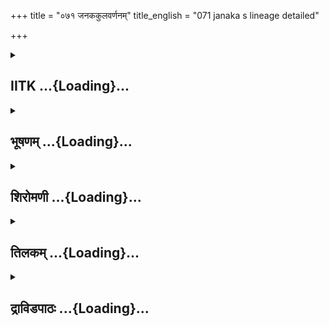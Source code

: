 +++
title = "०७१ जनककुलवर्णनम्"
title_english = "071 janaka s lineage detailed"

+++
<div caption="श्रीराम-हरिसीताराममूर्ति-घनपाठिभ्यां वचनम्" class="audioEmbed" src="https://archive.org/download/Ramayana-recitation-Sriram-harisItArAmamUrti-Ghanapaati-v2/Kanda_1/Kanda_1_BK-071-Janaka_Kula_Vruththanthaha.mp3"></div>

<div class="js_include collapsed" newlevelforh1="2" title="IITK" unfilled url="/purANam/rAmAyaNam/audIchya-pAThaH/iitk/1_bAlakANDam/05-svayaMvaraH/071_janakakulavarNanam.md">
<details><summary><h2>IITK ...{Loading}...</h2></summary>

King Janaka narrates the history of his dynasty--consents to give Sita
and Urmila in marriage to Rama and Lakshmana.



### श्लोकः
#### मूलम्
एवं ब्रुवाणं जनकः प्रत्युवाच कृताञ्जलिः।  
श्रोतुमर्हसि भद्रं ते कुलं नः परिकीर्तितम्॥1.71.1॥

#### शब्दार्थः
एवम् in this manner, ब्रुवाणम् speaking (Vasishta), जनकः Janaka, कृताञ्जलिः with folded palms, प्रत्युवाच replied, ते भद्रं safety to you, परिकीर्तितम् related, नः our, कुलम् genealogy,  श्रोतुम् to listen, अर्हसि behoves of you.

#### आङ्ग्लानुवादः
Vasishta having thus described (the genealogy of Dasaratha) Janaka with folded hands rejoined, "Be blessed. Let me relate the genealogy  of my race. Listen".



### श्लोकः
#### मूलम्
प्रदाने हि मुनिश्रेष्ठ कुलं निरवशेषतः।  
वक्तव्यं कुलजातेन तन्निबोध महामुने॥1.71.2॥

#### शब्दार्थः
मुनिश्रेष्ठ O Best of ascetics, महामुने O Great sage, कुलजातेन by one born in a noble family, प्रदाने at the time of bestowing their daughter in marriage, निरवशेषतः completely, कुलम् geneology of dynasty, वक्तव्यं हि indeed to be told, तत् that, निबोध listen to the same.

#### आङ्ग्लानुवादः
"O Great sage O Best of ascetics while one offers his daughter (in marriage), one born in a noble family should describe his genealogy in full. Listen.



### श्लोकः
#### मूलम्
राजाऽभूत् त्रिषु लोकेषु विश्रुतस् स्वेन कर्मणा।  
निमिः परमधर्मात्मा सर्वसत्त्ववतां वरः॥1.71.3॥

#### शब्दार्थः
स्वेन by his own, कर्मणा acts, त्रिषु three, लोकेषु worlds, विश्रुतः known, परमधर्मात्मा supremely virtuous, सर्वसत्त्ववताम् those endowed with strength, वरः best, राजा निमिः अभूत् was king named Nimi.

#### आङ्ग्लानुवादः
There was a great man of religion king Nimi, strongest of men and wellknown in the three worlds by his own acts.



### श्लोकः
#### मूलम्
तस्य पुत्रोमिथिर्नाम मिथिला येन निर्मिता।  
प्रथमो जनको नाम जनकादप्युदावसुः॥1.71.4॥

#### शब्दार्थः
मिथिर्नाम named Mithi, तस्य his, पुत्रः son, येन निर्मिता by whom constructed, मिथिला Mithila  प्रथमः first, जनकः Janaka, नाम named, जनकाद् from Janaka, उदावसुः Udavasu was born.

#### आङ्ग्लानुवादः
Nimi begot a son named Mithi who constructed Mithila. He was the first Janaka whose son was Udavasu.



### श्लोकः
#### मूलम्
उदावसोस्तु धर्मात्मा जातो वै नन्दिवर्धनः।  
नन्दिवर्धनपुत्रस्तु सुकेतुर्नाम नामतः॥1.71.5॥

#### शब्दार्थः
उदावसोः तु for that Udavasu, धर्मात्मा righteous, नन्दिवर्धनः Nandivardha, जातः was born, नन्दिवर्धनपुत्रः तु the son of Nandivardhana, नामतः by name, सुकेतुर्नाम named Suketu.

#### आङ्ग्लानुवादः
Virtuous Nandivardhana was the son of Udavasu whose son was Suketu.



### श्लोकः
#### मूलम्
सुकेतोरपि धर्मात्मा देवरातो महाबलः।  
देवरातस्य राजर्षेर्बृहद्रथ इति स्मृतः॥1.71.6॥

#### शब्दार्थः
सुकेतोः अपि for that Suketu, धर्मात्मा righteous, महाबलः highly powerful, देवरातः Devarata, राजर्षेः rishi among kings, देवरातस्य for that Devarata, बृहद्रथ Brihadradha, इति स्मृतः known as.

#### आङ्ग्लानुवादः
Suketu's son was the righteous and powerful Devarata, father of Brihadradha.



### श्लोकः
#### मूलम्
बृहद्रथस्य शूरोऽभून्महावीरः प्रतापवान्।  
महावीरस्य धृतिमान् सुधृतिस्सत्यविक्रमः॥1.71.7॥

#### शब्दार्थः
बृहद्रथस्य for Brihadradha, शूरः heroic, प्रतापवान् valourous, महावीरः Mahavera, महावीरस्य Mahaveera's, धृतिमान् courageous, सत्यविक्रमः having truthful prowess, सुधृतिः Sudhruti was born.

#### आङ्ग्लानुवादः
Brihadradha's son was the heroic and powerful Mahavira, father of Sudhruti, who was armed with courage and the power of truth.



### श्लोकः
#### मूलम्
सुधृतेरपि धर्मात्मा दृष्टकेतुस्सुधार्मिकः।  
दृष्टकेतोस्तु राजर्षेर्हर्यश्व इति विश्रुतः॥1.71.8॥

#### शब्दार्थः
सुधृतेः for Sudhruti, धर्मात्मा righteous, सुधार्मिकः committed to dharma, दृष्टकेतुः Drishtaketu, राजर्षेः of that royal rishi, दृष्टकेतोः for Drishtaketu, हर्यश्वः Haryasva, इति  विश्रुतः thus well known (son was born.)

#### आङ्ग्लानुवादः
To Sudhruti was born the righteous Drishtaketu, committed to dharma. Rajarshi Drishtaketu was father to the wellknown Haryasva.



### श्लोकः
#### मूलम्
हर्यश्वस्य मरुः पुत्रो मरोः पुत्रः प्रतिन्धकः।  
प्रतिंधकस्य धर्मात्मा राजा कीर्तिरथस्सुतः॥1.71.9॥

#### शब्दार्थः
हर्यश्वस्य Haryasva's, मरुः Maru, पुत्रः son, मरोः for Meru, प्रतिन्धकः Pratindhaka, पुत्रः son, धर्मात्मा righteous, राजा king, कीर्तिरथः Kirtiratha, प्रतिन्धकस्य Pratindhaka's, सुतः son.

#### आङ्ग्लानुवादः
Haryasva's son was Maru, father of Pratindhaka. Pratindhaka's son was the righteous king Kirtiratha.



### श्लोकः
#### मूलम्
पुत्रः कीर्तिरथस्यापि देवमीढ इति स्मृतः।  
देवमीढस्य विबुधो विबुधस्य महीध्रकः॥1.71.10॥

#### शब्दार्थः
कीर्तिरथस्यापि Kirtiratha's, पुत्रः son, देवमीढ इति as Devamidha, स्मृतः has been known, देवमीढस्य Devamidha's son, विबुधः was Vibudha, विबुधस्य Vibhuda's son, महीध्रकः was Mahidhraka.

#### आङ्ग्लानुवादः
The son of Kirtiratha was known as Devamidha. His son was Vibudha, father of Mahidhraka.



### श्लोकः
#### मूलम्
महीध्रकसुतो राजा कीर्तिरातो महाबलः।  
कीर्तिरातस्य राजर्षेर्महारोमा व्यजायत॥1.71.11॥

#### शब्दार्थः
महाबलः mighty, राजा कीर्तिरातः king Kirtirata, महीध्रकसुतः son of Mahidhraka, राजर्षेः of that  royal rishi, कीर्तिरातस्य Kirtirata's, महारोमा Maharoma, व्यजायत born.

#### आङ्ग्लानुवादः
Mighty king Kirtirata was the son of Mahidhraka. He was a Rajarshi, father of Maharoma.



### श्लोकः
#### मूलम्
महारोम्णस्तु धर्मात्मा स्वर्णरोमा व्यजायत।  
स्वर्णरोम्णस्तु राजर्षेर्ह्रस्वरोमा व्यजायत॥1.71.12॥

#### शब्दार्थः
महारोम्णः तु for Maharoma, स्वर्णरोमा Swarnaroma, व्यजायत was born, राजर्षेः of the royal rishi, स्वर्णरोम्णः तु for Swarnaroma, ह्रस्वरोमा Hrasvaroma, व्यजायत was born.

#### आङ्ग्लानुवादः
To Maharoma's was born the virtuous Swarnaroma. Swarnaroma's son was Hrasvaroma.



### श्लोकः
#### मूलम्
तस्य पुत्रद्वयं जज्ञे धर्मज्ञस्य महात्मनः।  
ज्येष्ठोऽहमनुजो भ्राता मम वीरः कुशध्वजः॥1.71.13॥

#### शब्दार्थः
धर्मज्ञस्य knower of morality and ethics, तस्य of  that,  महात्मनः magnanimous, पुत्रद्वयम् two sons, जज्ञे were born, अहम् I am, ज्येष्टः eldest, वीरः valiant,  कुशध्वजः Kusadhwaja, मम my, अनुजः younger, भ्राता brother.

#### आङ्ग्लानुवादः
Hrasvaroma, was a religious king. He was a great soul. Of his two sons. I am the  
eldest and valiant Kusadhwaja is my younger brother.



### श्लोकः
#### मूलम्
मां तु ज्येष्ठं पिता राज्ये सोऽभिषिच्य नराधिपः।  
कुशध्वजं समावेश्य भारं मयि वनं गतः॥1.71.14॥

#### शब्दार्थः
पिता father, सः नराधिपः king Hrasvaroma, ज्येष्ठं eldest, माम् me, राज्ये in the kingdom,  अभिषिच्य having crowned me, कुशध्वजं Kusadhwaja, भारम् responsibility of supporting,  मयि in me, समावेश्य placeing, वनम् forest, गतः went.

#### आङ्ग्लानुवादः
My father king Hrasvaroma crowned me king, entrusted Kusadhwaja to my care and retired to the forest.



### श्लोकः
#### मूलम्
वृद्धे पितरि स्वर्याते धर्मेण धुरमावहम्।  
भ्रातरं देवसङ्काशं स्नेहात्पश्यन् कुशध्वजम्॥1.71.15॥

#### शब्दार्थः
वृद्धे when the aged, पितरि father, स्वर्याते सति had attained heaven, भ्रातरम् brother, देवसङ्काशम् resembling devatas, कुशध्वजम् Kusadhwaja, स्नेहात् affectionately, पश्यन् looking after, धर्मेण with righteousness, धुरम weight of ruling the kingdom, आवहम् bore.

#### आङ्ग्लानुवादः
After my aged father attained heaven, I looked after my brother Kusadhwaja, who resembles the celestials, affectionately and ruled the kingdom with righteousness.



### श्लोकः
#### मूलम्
कस्य चित्त्वथकालस्य साङ्काश्यादगमत्पुरात्।  
सुधन्वा वीर्यवान्राजा मिथिलामवरोधकः॥1.71.16॥

#### शब्दार्थः
अथ thereafter, कस्यचित् कालस्य after sometime, वीर्यवान् powerful, सुधन्वा राजा king  Sundhava, मिथिलाम् Mithila, अवरोधकः with a view to beseige, साङ्काश्यात् from Sankasya, पुरात् city, अगमत् set out.

#### आङ्ग्लानुवादः
A little later a powerful king named Sudhanva from the city of Sankasya beseiged Mithila.



### श्लोकः
#### मूलम्
स च मे प्रेषयामास शैवं धनुरनुत्तमम्।  
सीता कन्या च पद्माक्षी मह्यं वै दीयतामिति॥1.71.17॥

#### शब्दार्थः
अनुत्तमम् excellent, शैवं धनुः bow of Siva, पद्माक्षी lotuseyed, कन्या maiden, सीता च Sita also, मह्यम् to me, दीयताम् be given, इति thus, प्रेषयामास sent a message.

#### आङ्ग्लानुवादः
He (Sudhanva) sent me a messageः 'give me the great bow of Siva and the lotuseyed maiden Sita'.



### श्लोकः
#### मूलम्
तस्याप्रदानाद्ब्रह्मर्षे युद्धमासीन्मया सह।  
स हतोऽभिमुखो राजा सुधन्वा तु मया रणे॥1.71.18॥

#### शब्दार्थः
ब्रह्मर्षे O Brahmarshi, अप्रदानात् by not offering, तस्य for him, मया सह with me, युद्धम् असीत् great conflict broke, रणे in the battle, अभिमुखः he in an encounter, सः that, सुधन्वा राजा king Sudhanva, मया by me, हतः killed.

#### आङ्ग्लानुवादः
O Brahmarshi when I refused, a great conflict broke out between him and me. In the encounter king Sudhanva was killed by me.



### श्लोकः
#### मूलम्
निहत्य तं मुनिश्रेष्ठ सुधन्वानं नराधिपम्।  
साङ्काश्ये भ्रातरं वीरमभ्यषिञ्चं कुशध्वजम्॥1.71.19॥

#### शब्दार्थः
मुनिश्रेष्ठ O Best of ascetics, नराधिपम् king, तम् that, सुधन्वानम् Sudhanva, निहत्य having killed, भ्रातरम् brother, वीरम् heroic one, कुशध्वजम् Kusadhwaja, साङ्काश्ये in Sankasya, अभ्यषिञ्चम् I have crowned.

#### आङ्ग्लानुवादः
O Best of ascetics having killed king Sudhanva, I have crowned my heroic brother Kusadhwaja in Sankasya.



### श्लोकः
#### मूलम्
कनीयानेष मे भ्राता अहं ज्येष्ठो महामुने।  
ददामि परमप्रीतो वध्वौ ते मुनिपुङ्गव॥1.71.20॥  
सीतां रामाय भद्रं ते ऊर्मिला लक्ष्मणाय च।

#### शब्दार्थः
महामुने O Great ascetic, एषः this one, मे my, कनीयान् youger, भ्राता brother, अहम् I, ज्येष्ठः elder, मुनिपुङ्गव preeminent among ascetics, परमप्रीतः immensely pleased, ते those, वध्वौ two maidens, ददामि I am giving, सीतां रामाय Sita to Rama, ऊर्मिला लक्ष्मणाय Urmila to  Lakshmana, ते भद्रम् prosperity to you.

#### आङ्ग्लानुवादः
O Great ascetic (Vasishta), this one is my youger brother and I am the elder one. O preeminent among ascetics with immense pleasure I am giving these maidens, Sita to Rama and Urmila to Lakshmana. Be blessed



### श्लोकः
#### मूलम्
वीर्यशुल्कां मम सुतां सीतां सुरसुतोपमाम्	॥1.71.21॥  
द्वितीयामूर्मिलां चैव त्रिर्ददामि न संशयः।

#### शब्दार्थः
वीर्यशुल्काम् as reward for prowess, सुरसुतोपमाम् equal to the daughter of devatas, मम सुताम् my daughter, सीताम् Sita, द्वितीयाम् second daughter, ऊर्मिलां चैव Urmila also, त्रिः three times, ददामि bestowing, संशयः न no doubt.

#### आङ्ग्लानुवादः
I offer my daughter Sita, who looks like a celestial maiden as reward for (Rama's) prowess and my second daughter Urmila (to Lakshmana). I proclaim it three times so that there is no doubt about it.



### श्लोकः
#### मूलम्
ददामि परमप्रीतो वध्वौ ते रघुनन्दन॥1.71.22॥  
रामलक्ष्मणयो राजन् गोदानं कारयस्व ह।  
पितृकार्यं च भद्रं ते ततो वैवाहिकं कुरु॥1.71.23॥

#### शब्दार्थः
रघुनन्दन O King Dasaratha, परमप्रीतः immensely pleased, ते to you, वध्वौ brides, ददामि I am giving, राजन् O King, रामलक्ष्मणयोः to Rama and Lakshmana, गोदानम् distribution of cows, कारयस्व ह let it be performed, पितृकार्यं च ritual duty towards pitris, भद्रं ते prosperity to you, ततः thereafter, वैवाहिकम् कुरु let the marriage be performed.

#### आङ्ग्लानुवादः
O Delight of the Raghus (King Dasaratha), I offer these brides with immense pleasure to Rama and Lakshmana. You may perform the rites for your forefathers by gift of cows. Prosperity to you. Thereafter you may perform the marriage.



### श्लोकः
#### मूलम्
मखा ह्यद्य महाबाहो तृतीये दिवसे प्रभो।  
फल्गुन्यामुत्तरे राजंस्तस्मिन्वैवाहिकं कुरु॥1.71.24॥  
रामलक्ष्मणयो राजन् दानं कार्यं सुखोदयम् ॥

#### शब्दार्थः
महाबाहो O Strong armed one, प्रभो (विभो) O Lord, अद्य today, मखा हि star Makha is on the ascendent, राजन् O King, तृतीये दिवसे third day from today, फल्गुन्याम् known as Phalguni, तस्मिन् in that, उत्तरे in the star Uttara, वैवाहिकम् marriage, कुरु perform, राजन् O King, रामलक्ष्मणयोः for Rama and Lakshmana, सुखोदयम् for enjoying felicity, दानम् distribution of kine, etc, कार्यम् fit to be done.

#### आङ्ग्लानुवादः
Today the star Makha is on the ascendant. O King perform the marriage on the, third day from today under UttaraPhalguni star. Gifts may be given for the happiness of Rama and Lakshmana".  

### समाप्तिः
 श्रीमद्रामायणे वाल्मीकीय आदिकाव्ये बालकाण्डे एकसप्ततितमस्सर्गः॥  
Thus ends the seventyfirst sarga of Balakanda of the holy Ramayana the first epic composed by sage Valmiki.

</details>
</div>
<div class="js_include collapsed" newlevelforh1="2" title="भूषणम्" unfilled url="/purANam/rAmAyaNam/audIchya-pAThaH/TIkA/bhUShaNa_iitk/1_bAlakANDam/05-svayaMvaraH/071_janakakulavarNanam.md">
<details><summary><h2>भूषणम् ...{Loading}...</h2></summary>



एवं ब्रुवाणं जनकः प्रत्युवाच कृताञ्जलिः ।  

श्रोतुमर्हसि भद्रं ते कुलं नः परिकीर्तितम्  ॥  १।७१।१  ॥   

प्रदाने हि मुनिश्रेष्ठ कुलं निरवशेषतः ।  

वक्तव्यं कुलजातेन तन्निबोध महामुने  ॥  १।७१।२  ॥   

एवं वसिष्ठेन वरवंशकीर्तनपूर्वकं वधूवरणे कृते जनकः
स्ववंशविशुद्धताज्ञापनपूर्वकं कन्याप्रदानं प्रतिजानीते एकसप्ततितमे-- एवं
ब्रुवाणमित्यादि  ॥  १।७१।१,२  ॥   

  

राजाभूत् त्रिषु लोकेषु विश्रुतः स्वेन कर्मणा ।  

निमिः परमधर्मात्मा सर्वसत्त्ववतां वरः  ॥  १।७१।३  ॥   

सत्त्ववतां बलवताम्  ॥  १।७१।३  ॥   

  

तस्य पुत्रो मिथिर्नाम मिथिला येन निर्मिता ।  

प्रथमो जनको नाम जनकादप्युदावसुः  ॥  १।७१।४  ॥   

उदावसोस्तु धर्मात्मा जातो वै नन्दिवर्द्धनः ।  

नन्दिवर्द्धनपुत्रस्तु सुकेतुर्नाम नामतः  ॥  १।७१।५  ॥   

सुकेतोरपि धर्मात्मा देवरातो महाबलः ।  

देवरातस्य राजर्षेर्बृहद्रथ इति स्मृतः  ॥  १।७१।६  ॥   

प्रथम इति । मिथिमारभ्यास्माकं जनकसञ्ज्ञेति भावः  ॥  १।७१।४६  ॥   

  

बृहद्रथस्य शूरो ऽभून्महावीरः प्रतापवान् ।  

महावीरस्य धृतिमान् सुधृतिः सत्यविक्रमः  ॥  १।७१।७  ॥   

सुधृतेरपि धर्मात्मा दृष्टकेतुः सुधार्मिकः ।  

दृष्टकेतोस्तु राजर्षेर्हर्यश्व इति विश्रुतः  ॥  १।७१।८  ॥   

हर्यश्वस्य मरुः पुत्रो मरोः पुत्रः प्रतिन्धकः ।  

प्रतिन्धकस्य धर्मात्मा राजा कीर्तिरथः सुतः  ॥  १।७१।९  ॥   

पुत्रः कीर्तिरथस्यापि देवमीढ इति स्मृतः ।  

देवमीढस्य विबुधो विबुधस्य महीध्रकः  ॥  १।७१।१०  ॥   

महीध्रकसुतो राजा कीर्तिरातो महाबलः ।  

कीर्तिरातस्य राजर्षेर्महारोमा व्यजायत  ॥  १।७१।११  ॥   

महारोम्णस्तु धर्मात्मा स्वर्णरोमा व्यजायत ।  

स्वर्णरोम्णस्तु राजर्षेर्ह्रस्वरोमा व्यजायत  ॥  १।७१।१२  ॥   

तस्य पुत्रद्वयं जज्ञे धर्मज्ञस्य महात्मनः ।  

ज्येष्ठो ऽहमनुजो भ्राता मम वीरः कुशध्वजः  ॥  १।७१।१३  ॥   

सुधृतिरित्यन्वर्थसञ्ज्ञाज्ञापनार्थं विशेषणद्वयम्  ॥  १।७१।७१३  ॥   

  

मां तु ज्येष्ठं पिता राज्ये सो ऽभिषिच्य नराधिपः ।  

कुशध्वजं समावेश्य भारं मयि वनं गतः  ॥  १।७१।१४  ॥   

भारं भरणीयम्, पोषणीयमिति यावत्  ॥  १।७१।१४  ॥   

  

वृद्धे पितरि स्वर्याते धर्मेण धुरमावहम् ।  

भ्रातरं देवसङ्काशं स्नेहात्पश्यन् कुशध्वजम्  ॥  १।७१।१५  ॥   

धुरं राज्यभारम्  ॥  १।७१।१५  ॥   

  

कस्य चित्त्वथ कालस्य साङ्काश्यादगमत् पुरात् ।  

सुधन्वा वीर्यवान् राजा मिथिलामवरोधकः  ॥  १।७१।१६  ॥   

स च मे प्रेषयामास शैवं धनुरनुत्तमम् ।  

सीता कन्या च पद्माक्षी मह्यं वै दीयतामिति  ॥  १।७१।१७  ॥   

कस्यचित्कालस्य कस्मिंश्चित्काले गते । अवरोधकः अवरोद्धुमित्यर्थः ।
"तुमुन्ण्वुलौ क्रियायां क्रियार्थायाम्" इति ण्वुल्  ॥  १।७१।१६,१७  ॥   

  

तस्या ऽप्रदानाद्ब्रह्मर्षे युद्धमासीन्मया सह ।  

स हतो ऽभिमुखो राजा सुधन्वा तु मया रणे  ॥  १।७१।१८  ॥   

निहत्य तं मुनिश्रेष्ठ सुधन्वानं नराधिपम् ।  

साङ्काश्ये भ्रातरं वीरमभ्यषिञ्चं कुशध्वजम्  ॥  १।७१।१९  ॥   

तस्य सुधन्वनः । अप्रदानात् सीताधनुषोरप्रदानात्  ॥  १।७१।१८,१९  ॥   

  

कनीयानेष मे भ्राता अहं ज्येष्ठो महामुने ।  

ददामि परमप्रीतो वध्वौ ते मुनिपुङ्गव  ॥  १।७१।२०  ॥   

ते वध्वौ ददामि स्नुषात्वेन ददामि । वसिष्ठेन वरणात्ते ददामीत्युक्तम्  ॥ 
१।७१।२०  ॥   

  

सीतां रामाय भद्रं ते ऊर्मिलां लक्ष्मणाय च  ॥  १।७१।२१  ॥   

वध्वावित्युक्तं व्यवस्थया दर्शयति--सीतामित्यर्द्धेन  ॥  १।७१।२१  ॥   

  

वीर्यशुल्कां मम सुतां सीतां सुरसुतोपमाम् ।  

द्वितीयामूर्मिलां चैव त्रिर्ददामि न संशयः  ॥  १।७१।२२  ॥   

उक्तमर्थं सनिमित्तमुपपादयतिवीर्येति । वीर्यशुल्कामित्येतदूर्मिलाया अपि
विशेषणम् । यद्यपि रामेणैव धनुर्भङ्गः कृतः तथापि तादृशशक्तेर्लक्ष्मणे ऽपि
दर्शनात्तद्वीर्यमेव ऊर्मिलाया अपि शुल्कमित्यर्थः । ऊर्मिला
जनकस्यौरसपुत्री । त्रिः त्रिवारं त्रिभिः करणैर्वा  ॥  १।७१।२२  ॥   

  

रामलक्ष्मणयो राजन् गोदानं कारयस्व ह ।  

पितृकार्यं च भद्रं ते ततो वैवाहिकं कुरु  ॥  १।७१।२३  ॥   

गोदानं नाम, विवाहपूर्वसमयनियतं किञ्चित्कर्म । गावः केशाः दोःपादमूलरोमाणि
च यत्र खण्यन्ते तदेतद्गोदानं नाम समावर्तनाख्यं कर्मेत्याहुः । वैवाहिकं
पितृकार्यं नान्दीश्राद्धम्  ॥  १।७१।२३  ॥   

  

मघा ह्यद्य महाबाहो तृतीये दिवसे विभो ।  

फल्गुन्यामुत्तरे राजंस्तस्मिन् वैवाहिकं कुरु ।  

रामलक्ष्मणयो राजन् दानं कार्यं सुखोदयम्  ॥  १।७१।२४  ॥   

इत्यार्षे श्रीरामायणे वाल्मीकीये आदिकाव्ये बालकाण्डे एकसप्ततितमः सर्गः
 ॥  ७१  ॥   

तृतीये भाविनि फल्गुन्यां फल्गुन्याख्ये । उत्तरे उत्तरनक्षत्रे । वैवाहिकं
विवाहप्रयोजनम् । "तदस्य प्रयोजनम्" इति ठक् । दानं गोभूतिलहिरण्यादिदानम्
। सुखोदयं सुखोदर्कम्, वधूवरयोरतिशयावहमित्यर्थः । कार्यमिति
सामान्योक्त्या मयापि कन्यार्थं क्रियत इति सूचितम् । कन्यादाने
उत्तरफल्गुन्याः प्रशस्तत्वमुक्तं ज्यौतिषे "त्रीण्युत्तराण्यपि
तथार्कमघानुराधामूलान्त्यसोमकमलोद्भवभान्युडूनि" इति  ॥  १।७१।२४  ॥   

इति श्रीगोविन्दराजविरचिते श्रीरामायणभूषणे मणिमञ्जीराख्याने
बालकाण्डव्याख्याने एकसप्ततितमः सर्गः  ॥  ७१  ॥   

  



</details>
</div>
<div class="js_include collapsed" newlevelforh1="2" title="शिरोमणी" unfilled url="/purANam/rAmAyaNam/audIchya-pAThaH/TIkA/shiromaNI_iitk/1_bAlakANDam/05-svayaMvaraH/071_janakakulavarNanam.md">
<details><summary><h2>शिरोमणी ...{Loading}...</h2></summary>



एवमिति । कृताञ्जलिः प्रणयसूचकबद्धयुगलकरः जनकः एवं ब्रुवाणं वशिष्ठं
प्रत्युवाच । तद्वचनमेवाह हे मुनिश्रेष्ठ परिकीर्तितं कथ्यमानं नः अस्माकं
कुलं त्वं श्रोतुमर्हसि ते भद्रम्  ॥  १।७१।१  ॥   

  

तत्र हेतुं वदन्नाह प्रदान इति । हे मुनिश्रेष्ठ हे महामते प्रदाने
कन्याप्रदानसमये कुलजातेन सत्कुलोद्भवेन पुंसा कुलं निरबशेष्ात एव वक्तव्यं
तत्तस्माद्धेतोः निबोध उद्यमानमस्मत्कुलं शृणु हिरेवार्थे  ॥  १।७१।२  ॥   

  

राजेति । स्वेन कर्मणा त्रिषु लोकेषु विश्रुतः परमधर्मात्मा सर्वसत्त्ववतां
वरः श्रेष्ठः निमिः राजा अभूत्  ॥  १।७१।३  ॥   

  

तस्येति । तस्य निमेः पुत्रः मिथिर्नामाभूत् । प्रथमः अस्मत्पूर्वजः जनकः
अस्मासु जनकशब्दव्यवहारप्रयोजकः मिथिपुत्रकः राजा जनको ऽभूत् । प्रशंसायां
कन् । जनकादपि उदावसुः अभूत्  ॥  १।७१।४  ॥   

  

उदावसोरिति । उदावसोस्तु धर्मात्मा नन्दिवर्धनो जातः । नन्दिवर्धनसुतः
नन्दिवर्धनपुत्रस्तु शूरः सुकेतुर्नाम जातः नामतः प्रसिद्धमेतत् ।
वैशब्दस्त्वर्थे  ॥  १।७१।५  ॥   

  

सुकेतोरिति । सुकेतोरपि धर्मात्मा महाबलो देवरातो जातः ।
राजर्षेर्देवरातस्य तु बृहद्रथः स्मृतः । इतिस्त्वर्थे  ॥  १।७१।६  ॥   

  

बृहद्रथस्येति । शूरः प्रतापवान् महावीरः महावीरनामा बृहद्रथस्य पुत्रो
ऽभूत् । धृतिमान् सत्यविक्रमः महावीरस्य पुत्रः सुधृतिः सुधृतिनामाभूत्  ॥ 
१।७१।७  ॥   

  

सुधृतेरिति । धर्मात्मा धर्मबुद्धिः अत एव सुधार्मिकः सुधृतेरपि पुत्रः
धृष्टकेतुः राजर्षेर्धृष्टकेतोस्तु पुत्रः हर्यश्व इति विश्रुत  ॥  १।७१।८
 ॥   

  

हर्यश्वस्येति । श्रुतो विख्यातः हर्यश्वस्य पुत्रो मरुरभूत् । मरोः पुत्रः
प्रतीन्धकः धर्मात्मा प्रतीन्धकस्य सुतः राजा कीर्तिरथः श्रुतः  ॥  १।७१।९
 ॥   

  

पुत्र इति । कीर्तिरथस्यापि पुत्रः देवमीढ इति स्मृतः देवमीढस्य विबुधः
स्मृतः विबुधस्य पुत्रः महीध्रकः स्मृतः  ॥  १।७१।१०  ॥   

  

महीध्रकेति । महाबलः राजा महीध्रकसुतः कीर्तिरातो व्यजायत । राजर्षेः
कीर्तिरातस्य पुत्रो महारोमा व्यजायत  ॥  १।७१।११  ॥   

  

महारोम्ण इति । महारोम्णस्तु स्वर्णरोमाव्यजायत । राजर्षेः स्वर्णरोम्णस्तु
ह्रस्वरोमा व्यजायत  ॥  १।७१।१२  ॥   

  

तस्येति । धर्मज्ञस्य महात्मनस्तस्य ह्रस्वरोम्णो राज्ञः पुत्रद्वयं जातं
ज्येष्ठः तत्र पूर्वजो ऽहं वीरः कुशध्वजो ममानुजो भ्राता  ॥  १।७१।१३  ॥   

  

मामिति । नराधिपः पिता स ह्रस्वरोमा ज्येष्ठं मां राज्ये ऽभिषिच्य भारं
राज्यपालनादि कुशध्वजं च मयि समावेश्य वनं गतः । तुश्चार्थे  ॥  १।७१।१४
 ॥   

  

वृद्ध इति । वृद्धे पितरि स्वर्याते प्राप्ते सति देवसङ्काशं भ्रातरं
कुशध्वजं स्नेहात्पश्यन् सन् धर्मेण धुरं राज्यभारमहमावहम्  ॥  १।७१।१५  ॥   

  

कस्येति । अथ अनन्तरं कस्यचित्कालस्यापगमे सति वीर्यवान् राजा सुधन्वा
साङ्काश्यात् साङ्काश्याभिधात् पुरात्स्वनगरात् अवरोधकः सन्नेव मिथिलामगमत्
। तुशब्द एवार्थे  ॥  १।७१।१६  ॥   

  

स इति । स मत्पुरावरोधक एव सुधन्वा अनुत्तमं शैवं धनुः पद्माक्षी सीता
कन्या च मह्यमेव दीयतामिति वचनं प्रेषयामास दूतद्वारा कथयामासेत्यर्थः ।
चवैशब्दावेवार्थौ  ॥  १।७१।१७  ॥   

  

तस्येति । हे भगवन् तस्य याचितपदार्थद्वयस्य अप्रदानान्मया सह
युद्धमासीत्सुधन्वन इति शेषः । विमुखः पराजितः स राजा सुधन्वा मयैव रणे हतः
। तु शब्दएवार्थे  ॥  १।७१।१८  ॥   

  

निहत्येति । हे मुनिरेष्ठ नराधिपं तं सुधन्वानं निहत्य साङ्काश्ये
सुधन्वनगरे शूरं भ्रातरं कुशध्वजमहमभ्यषिञ्चम्  ॥  १।७१।१९  ॥   

  

हे महामुने एष कुशध्वजः कनीयान् मे भ्राता अहं ज्येष्ठः । प्रासङ्गिकं
समाप्य प्रकृतमाह ददामीति । हे मुनिपुङ्गव परमप्रीतः
स्वेप्सितप्राप्त्यातिप्रमोदविशिष्टो ऽहं ते तुभ्यं वध्वौ स्नुषे ददामि तव
समीपे वध्वौ सुते इति वा  ॥  १।७१।२०  ॥   

  

दानकर्मीभूते विभजन्नाह सीतामिति । सीतां रामाय ददामि ऊर्मिलां तु
लक्ष्मणाय ददामि ते भद्रम् । वैत्वर्थे । अर्धं पृथक् भङ्ग्यन्तरेण
पुनस्तदेव राजानं प्रत्याह वीर्यशुल्कामिति । रघुनन्दन हे दशरथ
वीर्यशुल्कां सुरसुतोपमां मम सुतां सीतां द्वितीयामूर्मिलां च परमप्रीतो
ऽहं त्रिर्ददामि अत्र संशयो नैव यतः परमप्रीतो ऽहं ददामि अतस्ते वध्वौ ।
एवशब्दो हेत्वर्थे । सार्धश्लोक एकान्वयी  ॥  १।७१।२१,२२  ॥   

  

विवाहोचितक्रियाप्रवृत्त्यै रजानं प्रार्थयन्नाह रामेति । हे राजन्
रामलक्ष्मयोर्गोदानं तदुपलक्षितसमावर्तनोचितं कर्म कारयस्व ततो ऽनन्तरं
वैवाहिकं विवाहोचितं पितृकार्यं च कुरु । ह अतीव हर्षः  ॥  १।७१।२३  ॥   

  

विवाहोचितमुहूर्तं बोधयन्नाह मघेति । हे महाबाहो हे राजन् अद्यास्मिन् समये
मघानक्षत्रमस्ति अततृतीयदिवसे तस्मिन् विवाहोचिते उत्तरे
फल्गुन्यामुत्तराफल्गुनीनक्षत्रे वैवाहिकं विवाहं कुरु विनयादित्वात्
स्वार्थे ठक् । अत्र ऽभगो यत्र प्रजापतिःऽ इति वक्ष्यमाणानुरोधेन
फल्गुन्यां पूर्वफल्गुनीनक्षत्रे उत्तरे श्रेष्ठे इत्यर्थो
भट्टैर्व्याख्यातः तस्यात्र त्यागस्तु पूर्वफल्गुन्याः वैवाहिकत्वाभावात्
ऽभगो यत्र प्रजापतिःऽ इत्यनेन यथा न विरोधस्तथा तत्रैव वक्ष्यामः अत्र
राजकर्तृकवंशकथनात् हर्षातिशयः सूचितः  ॥  १।७१।२४  ॥   

  

रामेति । रामलक्ष्मणयोरर्थे सुखोदयं दानं कार्यम्  ॥  १।७१।२५  ॥   

  

इति श्रीमद्वाल्मीकीयरामायणव्याख्याने रामायणशिरोमणौ बालकाण्डे एकसप्ततितमः
सर्गः  ॥  १।७१  ॥   

  

  



</details>
</div>
<div class="js_include collapsed" newlevelforh1="2" title="तिलकम्" unfilled url="/purANam/rAmAyaNam/audIchya-pAThaH/TIkA/tilaka_iitk/1_bAlakANDam/05-svayaMvaraH/071_janakakulavarNanam.md">
<details><summary><h2>तिलकम् ...{Loading}...</h2></summary>



अथ जनकः कन्यापितृत्वाज्जामातृवर्गे प्रभुताया अनौचित्येन स्ववंशं
स्वयमेवाह एवमिति । ब्रुवाणम् वसिष्ठम् । अस्माभिः परिकीर्तितं नो ऽस्माकं
कुलं श्रोतुमर्हसि  ॥  १।७१।१  ॥   

  

कुलजातेन सत्कुलप्रसूतेन प्रदाने कन्यादानविषये कुलं वक्तव्यमित्यन्वयः  ॥ 
१।७१।२,३  ॥   

  

तस्य निमेः । मिथिनाम्ना च मिथिलेति । प्रथमो जनकः सर्वेषामस्माकं
जनकशब्दव्यवहारार्थत्वे मूलभूतः  ॥  १।७१।४  ॥   

  

नाम प्रसिद्धम् । नामतः सुकेतुरित्यर्थः  ॥  १।७१।५१२  ॥   

  

तस्य ह्रस्वरोम्णः । ज्येष्ठो ऽहम् । ममानुजः कुशध्वजः  ॥  १।७१।१३  ॥   

  

स मम पिता मां ज्येष्ठं तु राज्ये ऽभिषिच्य कुशध्वजं भारं भरणीयम्, यद्वा
कुशध्वजं भारं राज्यभारं च मयि समावेश्य स्थापयित्वा वनं गत इत्यन्वयः  ॥ 
१।७१।१४  ॥   

  

धुरम् राज्यभारम् । स्नेहात्पश्यन्पालयन्  ॥  १।७१।१५  ॥   

  

साङ्काश्यमिति सुधन्वनगरनाम । अवरोधको ऽगमत् । अवरोद्धुमागतवानित्यर्थः  ॥ 
१।७१।१६  ॥   

  

शैवं धनुः सीता च कन्या मह्यं दीयतामिति दूतान्प्रेषयामास मे इत्यन्वयः  ॥ 
१।७१।१७  ॥   

  

तस्योक्तवस्तुद्वयस्य । विमुखो युद्धविमुखः  ॥  १।७१।१८  ॥   

  

साङ्काश्ये सुधन्वनगरे  ॥  १।७१।१९,२०  ॥   

  

ऊर्मिलाम् योनिजाम् निजपुत्रीम्  ॥  १।७१।२१  ॥   

  

त्रिर्वदामि उक्तमपि दार्ढ्यायेत्याशयः  ॥  १।७१।२२  ॥   

  

गोदानम् समावर्तनम् । वैवाहिकम् विवाहादौ कर्तव्यम् । पितृकार्यम्
नान्दीमुखश्राद्धम्  ॥  १।७१।२३  ॥   

  

अद्य तृतीयदिवसे तव मिथिलाप्रवेशात्तृतीयदिवसे यज्ञसमाप्तेस्तृतीयदिवसे
वाद्य मघानक्षत्रम् । फल्युन्याम् पूर्वफल्गुनीनक्षत्रे । उत्तरे श्रेष्ठे
। अत एव "भगो यत्र प्रजापतिः" इत्यनेनाविरोधः । भगो हि पूर्वफल्गुनीदेवः,
उत्तरफल्गुन्यास्त्वर्यमेति बोध्यम् । वैवाहिकम् विवाहम् ।
विनयादित्वाट्ठक् । "मघानक्षत्रं पितरो देवताः, फल्गुनीनक्षत्रमर्यमा
देवता, फल्गुनीनक्षत्रं भगो देवता" इति तैत्तिरीयसंहितायाम् । "अर्यम्णः
पूर्वे फल्गुनी भगस्योत्तरे" इति तद्ब्राह्मणे चोक्तत्वेन यथाश्रुतमेव
सम्यगिति तत्त्वम् । उत्तरे इति पुंस्त्वमार्षम् । यद्यप्युत्तराफल्गुनी
सीताया जन्मर्क्षं तथापि तदृक्षे प्रथमचरणं विहाय तज्जन्मसत्त्वेन तस्याः
कन्याराशित्वात्तृतीयैकादशरूपभकूटशुद्धेस्तस्य न दोषः । भकूटशुद्धौ तन्न
दुष्टमिति ज्योतिःशास्त्रे प्रसिद्धम् । किञ्च पूर्वासु तस्या
द्वादशश्चन्द्र इति तत्र विवाहो ऽनुचित एव । एकनाडीदोषेण च रामसीतयोर्वियोग
इति ध्येयम् । रामलक्ष्मणयोरर्थे तदभ्युदयाय । सुखोदयम् सुखोदर्कम् । दानं
गोभूतिलहिरण्यादेर्दानं कार्यम् त्वयेति शेषः  ॥  १।७१।२४  ॥   

  

इति श्रीरामाभिरामे श्रीरामीये रामायणतिलके वाल्मीकीय आदिकाव्ये बालकाण्ड
एकसप्ततितमः सर्गः  ॥  ७१  ॥   

  



</details>
</div>
<div class="js_include collapsed" newlevelforh1="2" title="द्राविडपाठः" unfilled url="/purANam/rAmAyaNam/drAviDapAThaH/1_bAlakANDam/05-svayaMvaraH/071_janakakulavarNanam.md">
<details><summary><h2>द्राविडपाठः ...{Loading}...</h2></summary>


एवं ब्रुवाणं जनकः प्रत्युवाच कृताञ्जलिः।  
श्रोतुमर्हसि भद्रं ते कुलं नः परिकीर्तितम् ॥ 1.71.1 ॥   
प्रदाने हि मुनिश्रेष्ठ कुलं निरवशेषतः।  
वक्तव्यं कुलजातेन तन्निबोध महामुने ॥ 1.71.2 ॥   
राजाभूत् त्रिषु लोकेषु विश्रुतः स्वेन कर्मणा।  
निमिः परमधर्मात्मा सर्वसत्त्ववतां वरः ॥ 1.71.3 ॥   
तस्य पुत्रो मिथिर्नाम मिथिला येन निर्मिता।  
प्रथमो जनको नाम जनकादप्युदावसुः ॥ 1.71.4 ॥   
उदावसोस्तु धर्मात्मा जातो वै नन्दिवर्द्धनः।  
नन्दिवर्द्धनपुत्रस्तु सुकेतुर्नाम नामतः ॥ 1.71.5 ॥   
सुकेतोरपि धर्मात्मा देवरातो महाबलः।  
देवरातस्य राजर्षेर्बृहद्रथ इति स्मृतः ॥ 1.71.6 ॥   
बृहद्रथस्य शूरोऽभून्महावीरः प्रतापवान्।  
महावीरस्य धृतिमान् सुधृतिः सत्यविक्रमः ॥ 1.71.7 ॥   
सुधृतेरपि धर्मात्मा दृष्टकेतुः सुधार्मिकः।  
दृष्टकेतोस्तु राजर्षेर्हर्यश्व इति विश्रुतः ॥ 1.71.8 ॥   
हर्यश्वस्य मरुः पुत्रो मरोः पुत्रः प्रतिन्धकः।  
प्रतिन्धकस्य धर्मात्मा राजा कीर्तिरथः सुतः ॥ 1.71.9 ॥   
पुत्रः कीर्तिरथस्यापि देवमीढ इति स्मृतः।  
देवमीढस्य विबुधो विबुधस्य महीध्रकः ॥ 1.71.10 ॥   
महीध्रकसुतो राजा कीर्तिरातो महाबलः।  
कीर्तिरातस्य राजर्षेर्महारोमा व्यजायत ॥ 1.71.11 ॥   
महारोम्णस्तु धर्मात्मा स्वर्णरोमा व्यजायत।  
स्वर्णरोम्णस्तु राजर्षेर्ह्रस्वरोमा व्यजायत ॥ 1.71.12 ॥   
तस्य पुत्रद्वयं जज्ञे धर्मज्ञस्य महात्मनः।  
ज्येष्ठोऽहमनुजो भ्राता मम वीरः कुशध्वजः ॥ 1.71.13 ॥   
मां तु ज्येष्ठं पिता राज्ये सोऽभिषिच्य नराधिपः।  
कुशध्वजं समावेश्य भारं मयि वनं गतः ॥ 1.71.14 ॥   
वृद्धे पितरि स्वर्याते धर्मेण धुरमावहम्।  
भ्रातरं देवसङ्काशं स्नेहात्पश्यन् कुशध्वजम् ॥ 1.71.15 ॥   
कस्य चित्त्वथ कालस्य साङ्काश्यादगमत् पुरात्।  
सुधन्वा वीर्यवान् राजा मिथिलामवरोधकः ॥ 1.71.16 ॥   
स च मे प्रेषयामास शैवं धनुरनुत्तमम्।  
सीता कन्या च पद्माक्षी मह्यं वै दीयतामिति ॥ 1.71.17 ॥   
तस्याऽप्रदानाद्ब्रह्मर्षे युद्धमासीन्मया सह।  
स हतोऽभिमुखो राजा सुधन्वा तु मया रणे ॥ 1.71.18 ॥   
निहत्य तं मुनिश्रेष्ठ सुधन्वानं नराधिपम्।  
साङ्काश्ये भ्रातरं वीरमभ्यषिञ्चं कुशध्वजम् ॥ 1.71.19 ॥   
कनीयानेष मे भ्राता अहं ज्येष्ठो महामुने।  
ददामि परमप्रीतो वध्वौ ते मुनिपुङ्गव ॥ 1.71.20 ॥   
सीतां रामाय भद्रं ते ऊर्मिलां लक्ष्मणाय च ॥ 1.71.21 ॥   
वीर्यशुल्कां मम सुतां सीतां सुरसुतोपमाम्।  
द्वितीयामूर्मिलां चैव त्रिर्ददामि न संशयः ॥ 1.71.22 ॥   
रामलक्ष्मणयो राजन् गोदानं कारयस्व ह।  
पितृकार्यं च भद्रं ते ततो वैवाहिकं कुरु ॥ 1.71.23 ॥   
फल्गुन्यामुत्तरे राजंस्तस्मिन् वैवाहिकं कुरु।  
रामलक्ष्मणयो राजन् दानं कार्यं सुखोदयम् ॥ 1.71.24 ॥   

</details>
</div>
